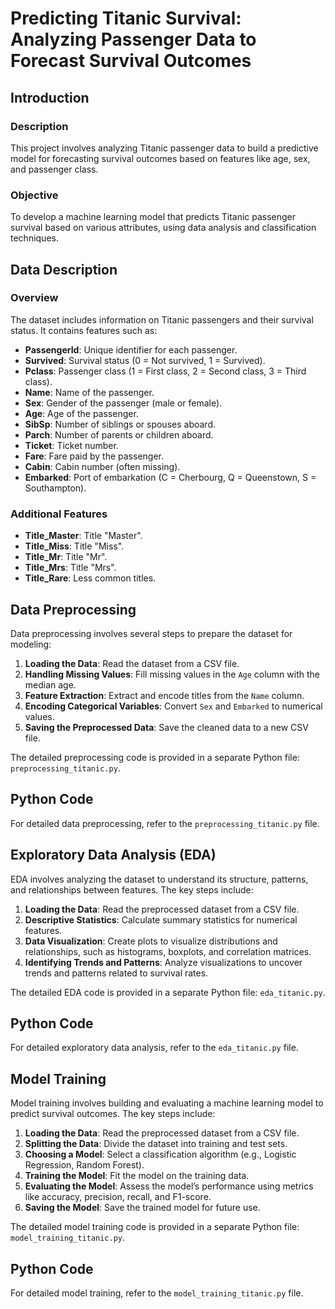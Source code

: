 # Predicting Titanic Survival: Analyzing Passenger Data to Forecast Survival Outcomes

## Introduction

### Description

This project involves analyzing Titanic passenger data to build a predictive model for forecasting survival outcomes based on features like age, sex, and passenger class.

### Objective

To develop a machine learning model that predicts Titanic passenger survival based on various attributes, using data analysis and classification techniques.

## Data Description

### Overview

The dataset includes information on Titanic passengers and their survival status. It contains features such as:

- **PassengerId**: Unique identifier for each passenger.
- **Survived**: Survival status (0 = Not survived, 1 = Survived).
- **Pclass**: Passenger class (1 = First class, 2 = Second class, 3 = Third class).
- **Name**: Name of the passenger.
- **Sex**: Gender of the passenger (male or female).
- **Age**: Age of the passenger.
- **SibSp**: Number of siblings or spouses aboard.
- **Parch**: Number of parents or children aboard.
- **Ticket**: Ticket number.
- **Fare**: Fare paid by the passenger.
- **Cabin**: Cabin number (often missing).
- **Embarked**: Port of embarkation (C = Cherbourg, Q = Queenstown, S = Southampton).

### Additional Features

- **Title_Master**: Title "Master".
- **Title_Miss**: Title "Miss".
- **Title_Mr**: Title "Mr".
- **Title_Mrs**: Title "Mrs".
- **Title_Rare**: Less common titles.

## Data Preprocessing

Data preprocessing involves several steps to prepare the dataset for modeling:

1. **Loading the Data**: Read the dataset from a CSV file.
2. **Handling Missing Values**: Fill missing values in the `Age` column with the median age.
3. **Feature Extraction**: Extract and encode titles from the `Name` column.
4. **Encoding Categorical Variables**: Convert `Sex` and `Embarked` to numerical values.
5. **Saving the Preprocessed Data**: Save the cleaned data to a new CSV file.

The detailed preprocessing code is provided in a separate Python file: `preprocessing_titanic.py`.

## Python Code

For detailed data preprocessing, refer to the `preprocessing_titanic.py` file.

## Exploratory Data Analysis (EDA)

EDA involves analyzing the dataset to understand its structure, patterns, and relationships between features. The key steps include:

1. **Loading the Data**: Read the preprocessed dataset from a CSV file.
2. **Descriptive Statistics**: Calculate summary statistics for numerical features.
3. **Data Visualization**: Create plots to visualize distributions and relationships, such as histograms, boxplots, and correlation matrices.
4. **Identifying Trends and Patterns**: Analyze visualizations to uncover trends and patterns related to survival rates.

The detailed EDA code is provided in a separate Python file: `eda_titanic.py`.

## Python Code

For detailed exploratory data analysis, refer to the `eda_titanic.py` file.


## Model Training

Model training involves building and evaluating a machine learning model to predict survival outcomes. The key steps include:

1. **Loading the Data**: Read the preprocessed dataset from a CSV file.
2. **Splitting the Data**: Divide the dataset into training and test sets.
3. **Choosing a Model**: Select a classification algorithm (e.g., Logistic Regression, Random Forest).
4. **Training the Model**: Fit the model on the training data.
5. **Evaluating the Model**: Assess the model’s performance using metrics like accuracy, precision, recall, and F1-score.
6. **Saving the Model**: Save the trained model for future use.

The detailed model training code is provided in a separate Python file: `model_training_titanic.py`.

## Python Code

For detailed model training, refer to the `model_training_titanic.py` file.

